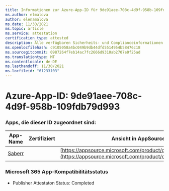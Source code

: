 ```yaml
---
title: Informationen zur Azure-App-ID für 9de91aee-708c-4d9f-958b-109fdb79d993
ms.author: elmalova
author: elenamalova
ms.date: 11/30/2021
ms.topic: article
ms.service: attestation
certification_type: attested
description: Alle verfügbaren Sicherheits- und Complianceinformationen für 9de91aee-708c-4d9f-958b-109fdb79d993.
ms.openlocfilehash: c9105058a4bc049b9db44dfd5514954b58476c18
ms.sourcegitcommit: 0987264f7eb14ac7fc2666d9310ab2707e0f25ad
ms.translationtype: MT
ms.contentlocale: de-DE
ms.lasthandoff: 11/30/2021
ms.locfileid: "61233103"
---
```

# <a name="azure-app-id-9de91aee-708c-4d9f-958b-109fdb79d993"></a>Azure-App-ID: 9de91aee-708c-4d9f-958b-109fdb79d993


### <a name="apps-associated-with-this-id"></a>Apps, die dieser ID zugeordnet sind:
| **App-Name** | **Zertifiziert** | **Ansicht in AppSource** |
|--------------|---------------|-----------------------|
| [Saberr](https://docs.microsoft.com/microsoft-365-app-certification/forward/WA200001501) |  | [https://appsource.microsoft.com/product/office/WA200001501](https://appsource.microsoft.com/product/office/WA200001501) |

### <a name="microsoft-365-app-compliance-status"></a>Microsoft 365 App-Kompatibilitätsstatus
- Publisher Attestaton Status: Completed
